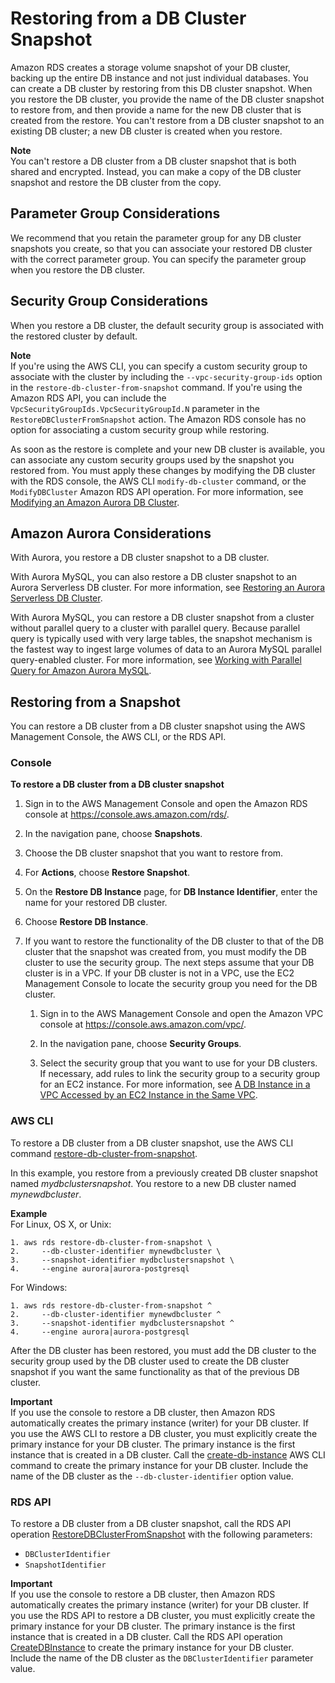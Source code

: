 # Restoring from a DB Cluster Snapshot<a name="USER_RestoreFromSnapshot"></a>

Amazon RDS creates a storage volume snapshot of your DB cluster, backing up the entire DB instance and not just individual databases\. You can create a DB cluster by restoring from this DB cluster snapshot\. When you restore the DB cluster, you provide the name of the DB cluster snapshot to restore from, and then provide a name for the new DB cluster that is created from the restore\. You can't restore from a DB cluster snapshot to an existing DB cluster; a new DB cluster is created when you restore\. 

**Note**  
You can't restore a DB cluster from a DB cluster snapshot that is both shared and encrypted\. Instead, you can make a copy of the DB cluster snapshot and restore the DB cluster from the copy\.

## Parameter Group Considerations<a name="USER_RestoreFromSnapshot.Parameters"></a>

We recommend that you retain the parameter group for any DB cluster snapshots you create, so that you can associate your restored DB cluster with the correct parameter group\. You can specify the parameter group when you restore the DB cluster\. 

## Security Group Considerations<a name="USER_RestoreFromSnapshot.Security"></a>

When you restore a DB cluster, the default security group is associated with the restored cluster by default\.

**Note**  
If you're using the AWS CLI, you can specify a custom security group to associate with the cluster by including the `--vpc-security-group-ids` option in the `restore-db-cluster-from-snapshot` command\.
If you're using the Amazon RDS API, you can include the `VpcSecurityGroupIds.VpcSecurityGroupId.N` parameter in the `RestoreDBClusterFromSnapshot` action\.
The Amazon RDS console has no option for associating a custom security group while restoring\.

As soon as the restore is complete and your new DB cluster is available, you can associate any custom security groups used by the snapshot you restored from\. You must apply these changes by modifying the DB cluster with the RDS console, the AWS CLI `modify-db-cluster` command, or the `ModifyDBCluster` Amazon RDS API operation\. For more information, see [Modifying an Amazon Aurora DB Cluster](Aurora.Modifying.md)\.

## Amazon Aurora Considerations<a name="USER_RestoreFromSnapshot.Aurora"></a>

With Aurora, you restore a DB cluster snapshot to a DB cluster\.

With Aurora MySQL, you can also restore a DB cluster snapshot to an Aurora Serverless DB cluster\. For more information, see [Restoring an Aurora Serverless DB Cluster](aurora-serverless.restorefromsnapshot.md)\.

With Aurora MySQL, you can restore a DB cluster snapshot from a cluster without parallel query to a cluster with parallel query\. Because parallel query is typically used with very large tables, the snapshot mechanism is the fastest way to ingest large volumes of data to an Aurora MySQL parallel query\-enabled cluster\. For more information, see [Working with Parallel Query for Amazon Aurora MySQL](aurora-mysql-parallel-query.md)\.

## Restoring from a Snapshot<a name="USER_RestoreFromSnapshot.Restoring"></a>

You can restore a DB cluster from a DB cluster snapshot using the AWS Management Console, the AWS CLI, or the RDS API\.

### Console<a name="USER_RestoreFromSnapshot.CON"></a>

**To restore a DB cluster from a DB cluster snapshot**

1. Sign in to the AWS Management Console and open the Amazon RDS console at [https://console\.aws\.amazon\.com/rds/](https://console.aws.amazon.com/rds/)\.

1. In the navigation pane, choose **Snapshots**\.

1. Choose the DB cluster snapshot that you want to restore from\. 

1. For **Actions**, choose **Restore Snapshot**\. 

1. On the **Restore DB Instance** page, for **DB Instance Identifier**, enter the name for your restored DB cluster\. 

1. Choose **Restore DB Instance**\. 

1. If you want to restore the functionality of the DB cluster to that of the DB cluster that the snapshot was created from, you must modify the DB cluster to use the security group\. The next steps assume that your DB cluster is in a VPC\. If your DB cluster is not in a VPC, use the EC2 Management Console to locate the security group you need for the DB cluster\. 

   1. Sign in to the AWS Management Console and open the Amazon VPC console at [https://console\.aws\.amazon\.com/vpc/](https://console.aws.amazon.com/vpc/)\. 

   1. In the navigation pane, choose **Security Groups**\. 

   1. Select the security group that you want to use for your DB clusters\. If necessary, add rules to link the security group to a security group for an EC2 instance\. For more information, see [A DB Instance in a VPC Accessed by an EC2 Instance in the Same VPC](USER_VPC.Scenarios.md#USER_VPC.Scenario1)\. 

### AWS CLI<a name="USER_RestoreFromSnapshot.CLI"></a>

To restore a DB cluster from a DB cluster snapshot, use the AWS CLI command [restore\-db\-cluster\-from\-snapshot](https://docs.aws.amazon.com/cli/latest/reference/rds/restore-db-cluster-from-snapshot.html)\. 

In this example, you restore from a previously created DB cluster snapshot named *mydbclustersnapshot*\. You restore to a new DB cluster named *mynewdbcluster*\. 

**Example**  
For Linux, OS X, or Unix:  

```
1. aws rds restore-db-cluster-from-snapshot \
2.     --db-cluster-identifier mynewdbcluster \
3.     --snapshot-identifier mydbclustersnapshot \
4.     --engine aurora|aurora-postgresql
```
For Windows:  

```
1. aws rds restore-db-cluster-from-snapshot ^
2.     --db-cluster-identifier mynewdbcluster ^
3.     --snapshot-identifier mydbclustersnapshot ^
4.     --engine aurora|aurora-postgresql
```

After the DB cluster has been restored, you must add the DB cluster to the security group used by the DB cluster used to create the DB cluster snapshot if you want the same functionality as that of the previous DB cluster\.

**Important**  
If you use the console to restore a DB cluster, then Amazon RDS automatically creates the primary instance \(writer\) for your DB cluster\. If you use the AWS CLI to restore a DB cluster, you must explicitly create the primary instance for your DB cluster\. The primary instance is the first instance that is created in a DB cluster\. Call the [create\-db\-instance](https://docs.aws.amazon.com/cli/latest/reference/rds/create-db-instance.html) AWS CLI command to create the primary instance for your DB cluster\. Include the name of the DB cluster as the `--db-cluster-identifier` option value\.

### RDS API<a name="USER_RestoreFromSnapshot.API"></a>

To restore a DB cluster from a DB cluster snapshot, call the RDS API operation [RestoreDBClusterFromSnapshot](https://docs.aws.amazon.com/AmazonRDS/latest/APIReference/API_RestoreDBClusterFromSnapshot.html) with the following parameters: 
+ `DBClusterIdentifier` 
+ `SnapshotIdentifier` 

**Important**  
If you use the console to restore a DB cluster, then Amazon RDS automatically creates the primary instance \(writer\) for your DB cluster\. If you use the RDS API to restore a DB cluster, you must explicitly create the primary instance for your DB cluster\. The primary instance is the first instance that is created in a DB cluster\. Call the RDS API operation [ CreateDBInstance](https://docs.aws.amazon.com/AmazonRDS/latest/APIReference/API_CreateDBInstance.html) to create the primary instance for your DB cluster\. Include the name of the DB cluster as the `DBClusterIdentifier` parameter value\.